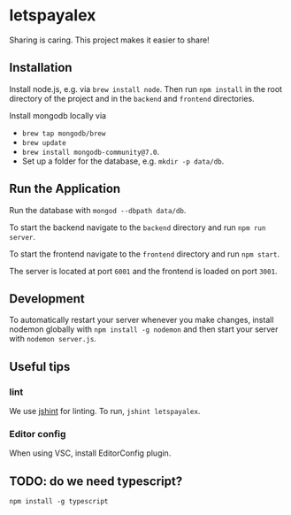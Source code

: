 # letspayalex

Sharing is caring. This project makes it easier to share!

## Installation

Install node.js, e.g. via `brew install node`. Then run `npm install` in the root directory of the project and in the `backend` and `frontend` directories.

Install mongodb locally via

- `brew tap mongodb/brew`
- `brew update`
- `brew install mongodb-community@7.0`.
- Set up a folder for the database, e.g. `mkdir -p data/db`.

## Run the Application

Run the database with `mongod --dbpath data/db`.

To start the backend navigate to the `backend` directory and run `npm run server`.

To start the frontend navigate to the `frontend` directory and run `npm start`.

The server is located at port `6001` and the frontend is loaded on port `3001`.

## Development

To automatically restart your server whenever you make changes, install nodemon globally with `npm install -g nodemon` and then start your server with `nodemon server.js`.

## Useful tips

### lint

We use [jshint](https://jshint.com/install/) for linting. To run, `jshint letspayalex`.

### Editor config

When using VSC, install EditorConfig plugin.

## TODO: do we need typescript?

`npm install -g typescript`
